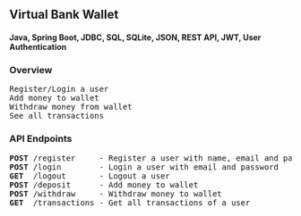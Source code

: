 ## Virtual Bank Wallet

#### Java, Spring Boot, JDBC, SQL, SQLite, JSON, REST API, JWT, User Authentication

### Overview

<pre>
Register/Login a user
Add money to wallet
Withdraw money from wallet
See all transactions
</pre>

### API Endpoints

<pre>
<b>POST</b> /register     - Register a user with name, email and password
<b>POST</b> /login        - Login a user with email and password
<b>GET</b>  /logout       - Logout a user
<b>POST</b> /deposit      - Add money to wallet
<b>POST</b> /withdraw     - Withdraw money to wallet
<b>GET</b>  /transactions - Get all transactions of a user
</pre>